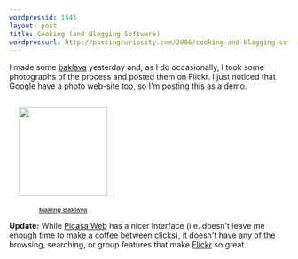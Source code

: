 ```yaml
---
wordpressid: 1545
layout: post
title: Cooking (and Blogging Software)
wordpressurl: http://passingcuriosity.com/2006/cooking-and-blogging-software/
---
```


I made some <a href="https://en.wikipedia.org/wiki/Baklava">baklava</a>
yesterday and, as I do occasionally, I took some photographs of the
process and posted them on Flickr. I just noticed that Google have a
photo web-site too, so I'm posting this as a demo.

<div style="text-align:center; width:194px;
font-family:arial,sans-serif;font-size:83%;"><div
style="height:194px;background:url(https://picasaweb.google.com/f/img/transparent_album_background.gif)
no-repeat left;"><a
href="https://picasaweb.google.com/thsutton/MakingBaklava"><img
src="https://lh4.google.com/thsutton/RVxMaNj4ABE/AAAAAAAAABo/c5tVRrqAanM/s160-c/MakingBaklava.jpg"
width="160" height="160"
style="border:none;padding:0px;margin-top:16px;"></a></div><a
href="https://picasaweb.google.com/thsutton/MakingBaklava"><div
style="color:#4D4D4D;font-weight:bold;text-decoration:none;">Making
Baklava</div></a><div style="color:#808080"></div></div>

**Update:** While <a href="https://picasaweb.google.com/">Picasa Web</a>
has a nicer interface (i.e. doesn't leave me enough time to make a
coffee between clicks), it doesn't have any of the browsing, searching,
or group features that make <a href="https://flickr.com/">Flickr</a> so
great.
